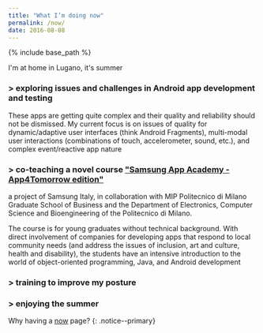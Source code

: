 ```yaml
--- 
title: "What I’m doing now" 
permalink: /now/
date: 2016-08-08
---
```


{% include base_path %}

I'm  at home in Lugano, it's summer

### > exploring issues and challenges in Android app development and testing

These
apps are getting quite complex and their quality and reliability should not be
dismissed.  My current focus is on issues of quality for dynamic/adaptive user
interfaces (think Android Fragments), multi-modal user interactions (combinations of touch,
accelerometer, sound, etc.), and complex event/reactive app nature

### > co-teaching a novel course ["Samsung App Academy - App4Tomorrow edition"](http://www.mip.polimi.it/it/news-eventi/news/samsung-app-academy-app4tomorrow-edition/) 

a project of Samsung Italy, in collaboration with MIP Politecnico di Milano
Graduate School of Business and the Department of Electronics, Computer Science
and Bioengineering of the Politecnico di Milano.  

The course is for young
graduates without technical background. With direct involvement of companies for
developing apps that respond to local community needs (and address the issues of
inclusion, art and culture, health and disability), the students have an
intensive introduction to the world of object-oriented programming, Java, and
Android development

### > training to improve my posture

### > enjoying the summer



Why having a [now](http://nownownow.com/) page? 
{: .notice--primary}


